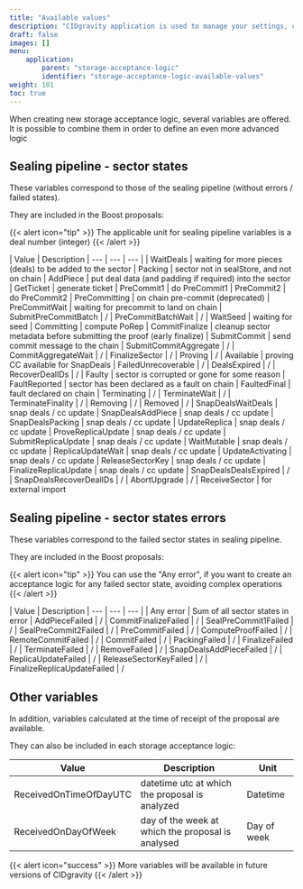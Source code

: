 ```yaml
---
title: "Available values"
description: "CIDgravity application is used to manage your settings, clients and pricing models acceptance rules"
draft: false
images: []
menu:
    application:
        parent: "storage-acceptance-logic"
        identifier: "storage-acceptance-logic-available-values"
weight: 101
toc: true
---
```


When creating new storage acceptance logic, several variables are offered.
It is possible to combine them in order to define an even more advanced logic

## Sealing pipeline - sector states

These variables correspond to those of the sealing pipeline (without errors / failed states).

They are included in the Boost proposals:

{{< alert icon="tip" >}}
The applicable unit for sealing pipeline variables is a deal number (integer)
{{< /alert >}}

| Value | Description
| --- | --- | --- |
| WaitDeals | waiting for more pieces (deals) to be added to the sector
| Packing | sector not in sealStore, and not on chain
| AddPiece | put deal data (and padding if required) into the sector
| GetTicket | generate ticket
| PreCommit1 | do PreCommit1
| PreCommit2 | do PreCommit2
| PreCommitting | on chain pre-commit (deprecated)
| PreCommitWait | waiting for precommit to land on chain
| SubmitPreCommitBatch | /
| PreCommitBatchWait | /
| WaitSeed | waiting for seed
| Committing | compute PoRep
| CommitFinalize | cleanup sector metadata before submitting the proof (early finalize)
| SubmitCommit | send commit message to the chain
| SubmitCommitAggregate | /
| CommitAggregateWait | /
| FinalizeSector | /
| Proving | /
| Available | proving CC available for SnapDeals
| FailedUnrecoverable | /
| DealsExpired | /
| RecoverDealIDs | /
| Faulty | sector is corrupted or gone for some reason
| FaultReported | sector has been declared as a fault on chain
| FaultedFinal | fault declared on chain
| Terminating | /
| TerminateWait | /
| TerminateFinality | /
| Removing | /
| Removed | /
| SnapDealsWaitDeals | snap deals / cc update
| SnapDealsAddPiece | snap deals / cc update
| SnapDealsPacking | snap deals / cc update
| UpdateReplica | snap deals / cc update
| ProveReplicaUpdate | snap deals / cc update
| SubmitReplicaUpdate | snap deals / cc update
| WaitMutable | snap deals / cc update
| ReplicaUpdateWait | snap deals / cc update
| UpdateActivating | snap deals / cc update
| ReleaseSectorKey | snap deals / cc update
| FinalizeReplicaUpdate | snap deals / cc update
| SnapDealsDealsExpired | /
| SnapDealsRecoverDealIDs | /
| AbortUpgrade | /
| ReceiveSector | for external import

## Sealing pipeline - sector states errors

These variables correspond to the failed sector states in sealing pipeline.

They are included in the Boost proposals:

{{< alert icon="tip" >}}
You can use the "Any error", if you want to create an acceptance logic for any failed sector state, avoiding complex operations
{{< /alert >}}

| Value | Description
| --- | --- | --- |
| Any error | Sum of all sector states in error
| AddPieceFailed | /
| CommitFinalizeFailed | /
| SealPreCommit1Failed | /
| SealPreCommit2Failed | /
| PreCommitFailed | /
| ComputeProofFailed | /
| RemoteCommitFailed | /
| CommitFailed | /
| PackingFailed | /
| FinalizeFailed | /
| TerminateFailed | /
| RemoveFailed | /
| SnapDealsAddPieceFailed | /
| ReplicaUpdateFailed | /
| ReleaseSectorKeyFailed | /
| FinalizeReplicaUpdateFailed | /

## Other variables

In addition, variables calculated at the time of receipt of the proposal are available.

They can also be included in each storage acceptance logic:

| Value | Description | Unit
| --- | --- | --- |
| ReceivedOnTimeOfDayUTC | datetime utc at which the proposal is analyzed | Datetime
| ReceivedOnDayOfWeek | day of the week at which the proposal is analysed | Day of week

{{< alert icon="success" >}}
More variables will be available in future versions of CIDgravity
{{< /alert >}}
